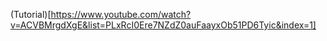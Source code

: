 (Tutorial)[https://www.youtube.com/watch?v=ACVBMrgdXgE&list=PLxRcI0Ere7NZdZ0auFaayxOb51PD6Tyic&index=1]
